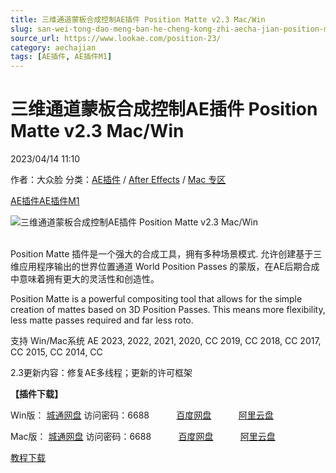 ```yaml
---
title: 三维通道蒙板合成控制AE插件 Position Matte v2.3 Mac/Win
slug: san-wei-tong-dao-meng-ban-he-cheng-kong-zhi-aecha-jian-position-matte-v2-3-mac-win
source_url: https://www.lookae.com/position-23/
category: aechajian
tags: [AE插件, AE插件M1]
---
```

# 三维通道蒙板合成控制AE插件 Position Matte v2.3 Mac/Win

2023/04/14 11:10

作者：大众脸
分类：[AE插件](https://www.lookae.com/after-effects/aechajian/) / [After Effects](https://www.lookae.com/after-effects/) / [Mac 专区](https://www.lookae.com/mac-osx/)

[AE插件](https://www.lookae.com/tag/ae%e6%8f%92%e4%bb%b6/)[AE插件M1](https://www.lookae.com/tag/aem1/)

![三维通道蒙板合成控制AE插件 Position Matte v2.3 Mac/Win](https://www.lookae.com/wp-content/uploads/2023/01/Position-Matte-v2.3.jpg "三维通道蒙板合成控制AE插件 Position Matte v2.3 Mac/Win-LookAE.com")  
[﻿](https://cloud.video.taobao.com//play/u/705956171/p/1/e/6/t/1/41168746.mp4)

Position Matte 插件是一个强大的合成工具，拥有多种场景模式. 允许创建基于三维应用程序输出的世界位置通道 World Position Passes 的蒙版，在AE后期合成中意味着拥有更大的灵活性和创造性。

Position Matte is a powerful compositing tool that allows for the simple creation of mattes based on 3D Position Passes. This means more flexibility, less matte passes required and far less roto.

支持 Win/Mac系统 AE 2023, 2022, 2021, 2020, CC 2019, CC 2018, CC 2017, CC 2015, CC 2014, CC

2.3更新内容：修复AE多线程；更新的许可框架

**【插件下载】**

Win版： [城通网盘](https://url70.ctfile.com/f/2827370-761077561-02956a?p=4431) 访问密码：6688           [百度网盘](https://pan.baidu.com/s/103C0miXOxpxyhHdLfNvMmQ?pwd=j9k8)           [阿里云盘](https://www.aliyundrive.com/s/hLAo5qbMkmA)

Mac版： [城通网盘](https://url70.ctfile.com/f/2827370-839778615-c3346a?p=4431) 访问密码：6688           [百度网盘](https://pan.baidu.com/s/1r-30K1SsjfjKr-beC590VQ?pwd=d93s)           [阿里云盘](https://www.aliyundrive.com/s/MBdvWWt5Wsa)

[教程下载](https://lookae.ctfile.com/fs/IMV171330550)
